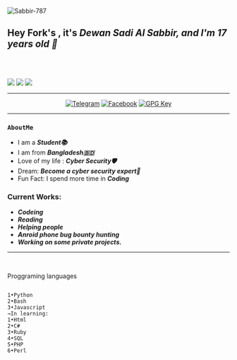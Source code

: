 <p align="left"> <img src="https://komarev.com/ghpvc/?username=Sabbir-787&label=Profile%20views&color=0e75b6&style=flat" alt="Sabbir-787" /> </p>
<h2>Hey Fork's  , it's <i>Dewan Sadi Al Sabbir, and I'm 17 years old 👋</i></h2>
<br /><br />

<!-- Badges -->
<p>
    <a href="#"><img src="https://img.shields.io/github/followers/Sabbir-787?style=social&label=follow"></a>
    <a href="#"><img src="https://img.shields.io/github/stars/Sabbir-787?style=social"></a>
    <a href="#"><img src="https://hits.seeyoufarm.com/api/count/incr/badge.svg?url=https%3A%2F%2Fgithub.com%2FSabbir-787&title=Visitors&count_bg=%230073EB"></a>
</p>
<!-- Social Badges-->
<hr />
<p align=center>
    <a href="t.me/Sn_Sabbir" target="_blank"><img
            src="https://img.shields.io/badge/Telegram-%232CA5E0?style=for-the-badge&logoColor=white&logo=telegram"
            alt="Telegram"></a>
    <a href="https://facebook.com/sabbir.hacker787" target="_blank"><img
            src="https://img.shields.io/badge/Facebook-%231877F2?style=for-the-badge&logoColor=white&logo=facebook"
            alt="Facebook"></a>
    <a href="https://github.com/Sabbir-787" target="_blank"><img
            src="https://img.shields.io/badge/GPG%20Key-%233f4145?style=for-the-badge&logo=gnu-privacy-guard"
            alt="GPG Key"></a>
</p>
<hr />

### `AboutMe`

- I am a ***Student📚*** 
- I am from ***Bangladesh🇧🇩***
- Love of my life : ***Cyber Security🛡️***
- Dream: ***Become a cyber security expert💸***
- Fun Fact: I spend more time in ***Coding***

### Current Works:
- ***Codeing***
- ***Reading***
- ***Helping people***
- ***Anroid phone bug bounty hunting***
- ***Working on some private projects.***
<hr />

</table>

<br/>

<!-- Languages -->
Proggraming languages
```

1•Python
2•Bash
3•Javascript
→In learning:
1•Html
2•C#
3•Ruby
4•SQL
5•PHP
6•Perl
```

<br/>
</table>

<!-- end -->
